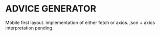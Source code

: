 ﻿
# ADVICE GENERATOR

Mobile first layout.
implementation of either fetch or axios.
json + axios interpretation pending.

